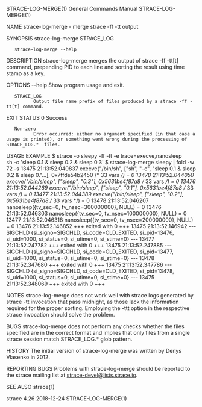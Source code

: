 STRACE-LOG-MERGE(1)                                                                        General Commands Manual                                                                        STRACE-LOG-MERGE(1)

NAME
       strace-log-merge - merge strace -ff -tt output

SYNOPSIS
       strace-log-merge STRACE_LOG

       strace-log-merge --help

DESCRIPTION
       strace-log-merge merges the output of strace -ff -tt[t] command, prepending PID to each line and sorting the result using time stamp as a key.

OPTIONS
       --help Show program usage and exit.

       STRACE_LOG
              Output file name prefix of files produced by a strace -ff -tt[t] command.

EXIT STATUS
       0      Success

       Non-zero
              Error occurred: either no argument specified (in that case a usage is printed), or something went wrong during the processing of STRACE_LOG.*  files.

USAGE EXAMPLE
       $ strace -o sleepy -ff -tt -e trace=execve,nanosleep \
               sh -c 'sleep 0.1 & sleep 0.2 & sleep 0.3'
       $ strace-log-merge sleepy | fold -w 72 -s
       13475 21:13:52.040837 execve("/bin/sh", ["sh", "-c", "sleep 0.1 & sleep
       0.2 & sleep 0."...], 0x7ffde54b2450 /* 33 vars */) = 0
       13478 21:13:52.044050 execve("/bin/sleep", ["sleep", "0.3"],
       0x5631be4f87a8 /* 33 vars */) = 0
       13476 21:13:52.044269 execve("/bin/sleep", ["sleep", "0.1"],
       0x5631be4f87a8 /* 33 vars */) = 0
       13477 21:13:52.044389 execve("/bin/sleep", ["sleep", "0.2"],
       0x5631be4f87a8 /* 33 vars */) = 0
       13478 21:13:52.046207 nanosleep({tv_sec=0, tv_nsec=300000000}, NULL) = 0
       13476 21:13:52.046303 nanosleep({tv_sec=0, tv_nsec=100000000}, NULL) = 0
       13477 21:13:52.046318 nanosleep({tv_sec=0, tv_nsec=200000000}, NULL) = 0
       13476 21:13:52.146852 +++ exited with 0 +++
       13475 21:13:52.146942 --- SIGCHLD {si_signo=SIGCHLD,
       si_code=CLD_EXITED, si_pid=13476, si_uid=1000, si_status=0, si_utime=0,
       si_stime=0} ---
       13477 21:13:52.247782 +++ exited with 0 +++
       13475 21:13:52.247885 --- SIGCHLD {si_signo=SIGCHLD,
       si_code=CLD_EXITED, si_pid=13477, si_uid=1000, si_status=0, si_utime=0,
       si_stime=0} ---
       13478 21:13:52.347680 +++ exited with 0 +++
       13475 21:13:52.347786 --- SIGCHLD {si_signo=SIGCHLD,
       si_code=CLD_EXITED, si_pid=13478, si_uid=1000, si_status=0, si_utime=0,
       si_stime=0} ---
       13475 21:13:52.348069 +++ exited with 0 +++

NOTES
       strace-log-merge  does not work well with strace logs generated by strace -tt invocation that pass midnight, as those lack the information required for the proper sorting.  Employing the -ttt option
       in the respective strace invocation should solve the problem.

BUGS
       strace-log-merge does not perform any checks whether the files specified are in the correct format and implies that only files from a single strace session match STRACE_LOG.*  glob pattern.

HISTORY
       The initial version of strace-log-merge was written by Denys Vlasenko in 2012.

REPORTING BUGS
       Problems with strace-log-merge should be reported to the strace mailing list at <strace-devel@lists.strace.io>.

SEE ALSO
       strace(1)

strace 4.26                                                                                       2018-12-24                                                                              STRACE-LOG-MERGE(1)

